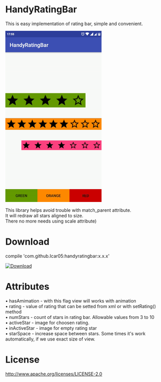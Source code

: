 # HandyRatingBar
This is easy implementation of rating bar, simple and convenient.

![alt text](https://github.com/Icar05/HandyRatingBar/blob/master/handyratingbar.gif)

This library helps avoid trouble with match_parent attribute. <br>
It will redraw all stars aligned to size. <br>
There no more needs using scale attribute) <br>

# Download
compile 'com.github.Icar05:handyratingbar:x.x.x' <br>

 [ ![Download](https://api.bintray.com/packages/icar05/handyratingbar/HandyRatingBar/images/download.svg) ](https://bintray.com/icar05/handyratingbar/HandyRatingBar/_latestVersion)

# Attributes


  • hasAmimation - with this flag view will works with animation <br>
  • rating - value of rating that can be setted from xml or with setRating() method <br>
  • numStars - count of stars in rating bar. Allowable values from 3 to 10 <br>
  • activeStar - image for choosen rating. <br>
  • inActiveStar - image for empty rating star <br>
  • starSpace - increase space between stars. Some times it's work automatically, if we use exact size of view. <br>
  
# License
  
http://www.apache.org/licenses/LICENSE-2.0
     
     
       
       

